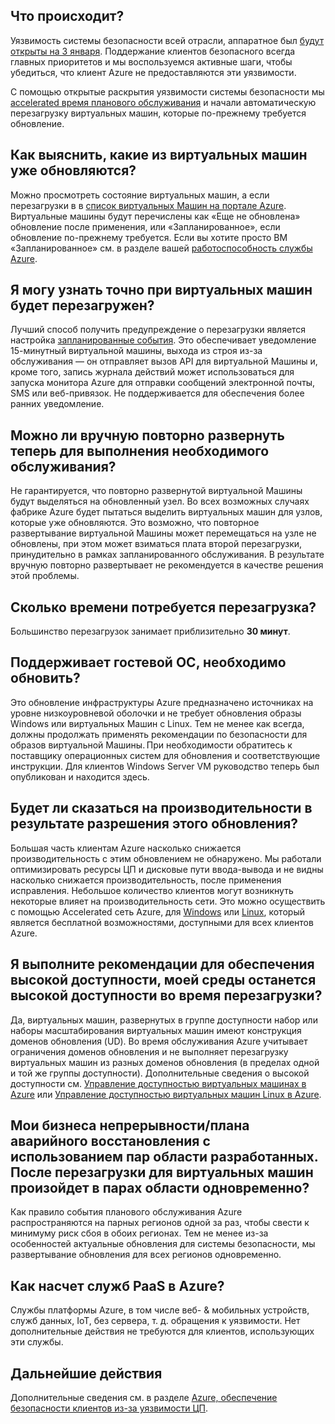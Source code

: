 

## <a name="what-is-happening"></a>Что происходит?

Уязвимость системы безопасности всей отрасли, аппаратное был [будут открыты на 3 января](https://googleprojectzero.blogspot.com/2018/01/reading-privileged-memory-with-side.html). Поддержание клиентов безопасного всегда главных приоритетов и мы воспользуемся активные шаги, чтобы убедиться, что клиент Azure не предоставляются эти уязвимости.

С помощью открытые раскрытия уязвимости системы безопасности мы [accelerated время планового обслуживания](https://azure.microsoft.com/blog/securing-azure-customers-from-cpu-vulnerability/) и начали автоматическую перезагрузку виртуальных машин, которые по-прежнему требуется обновление.
 
## <a name="how-can-i-see-which-of-my-vms-are-already-updated"></a>Как выяснить, какие из виртуальных машин уже обновляются? 

Можно просмотреть состояние виртуальных машин, а если перезагрузки в в [список виртуальных Машин на портале Azure](https://aka.ms/T08tdc). Виртуальные машины будут перечислены как «Еще не обновлена» обновление после применения, или «Запланированное», если обновление по-прежнему требуется. Если вы хотите просто ВМ «Запланированное» см. в разделе вашей [работоспособность службы Azure](https://portal.azure.com/).

## <a name="can-i-find-out-exactly-when-my-vms-will-be-rebooted"></a>Я могу узнать точно при виртуальных машин будет перезагружен?

Лучший способ получить предупреждение о перезагрузки является настройка [запланированные события](https://docs.microsoft.com/azure/virtual-machines/windows/scheduled-events). Это обеспечивает уведомление 15-минутный виртуальной машины, выхода из строя из-за обслуживания — он отправляет вызов API для виртуальной Машины и, кроме того, запись журнала действий может использоваться для запуска монитора Azure для отправки сообщений электронной почты, SMS или веб-привязок. Не поддерживается для обеспечения более ранних уведомление.

## <a name="can-i-manually-redeploy-now-to-perform-the-required-maintenance"></a>Можно ли вручную повторно развернуть теперь для выполнения необходимого обслуживания? 

Не гарантируется, что повторно развернутой виртуальной Машины будут выделяться на обновленный узел. Во всех возможных случаях фабрике Azure будет пытаться выделить виртуальных машин для узлов, которые уже обновляются. Это возможно, что повторное развертывание виртуальной Машины может перемещаться на узле не обновлены, при этом может взиматься плата второй перезагрузки, принудительно в рамках запланированного обслуживания. В результате вручную повторно развертывает не рекомендуется в качестве решения этой проблемы.

## <a name="how-long-will-the-reboot-take"></a>Сколько времени потребуется перезагрузка? 

Большинство перезагрузок занимает приблизительно **30 минут**.

## <a name="does-the-guest-os-need-to-be-updated"></a>Поддерживает гостевой ОС, необходимо обновить? 

Это обновление инфраструктуры Azure предназначено источниках на уровне низкоуровневой оболочки и не требует обновления образы Windows или виртуальных Машин с Linux. Тем не менее как всегда, должны продолжать применять рекомендации по безопасности для образов виртуальной Машины. При необходимости обратитесь к поставщику операционных систем для обновления и соответствующие инструкции. Для клиентов Windows Server VM руководство теперь был опубликован и находится здесь.

## <a name="will-there-be-a-performance-impact-as-a-result-of-resolving-this-update"></a>Будет ли сказаться на производительности в результате разрешения этого обновления?

Большая часть клиентам Azure насколько снижается производительность с этим обновлением не обнаружено. Мы работали оптимизировать ресурсы ЦП и дисковые пути ввода-вывода и не видны насколько снижается производительность, после применения исправления. Небольшое количество клиентов могут возникнуть некоторые влияет на производительность сети. Это можно осуществить с помощью Accelerated сеть Azure, для [Windows](https://docs.microsoft.com/en-us/azure/virtual-network/create-vm-accelerated-networking-powershell) или [Linux](https://docs.microsoft.com/en-us/azure/virtual-network/create-vm-accelerated-networking-cli), который является бесплатной возможностями, доступными для всех клиентов Azure.

## <a name="i-follow-your-recommendations-for-high-availability-will-my-environment-remain-highly-available-during-the-reboot"></a>Я выполните рекомендации для обеспечения высокой доступности, моей среды останется высокой доступности во время перезагрузки?

Да, виртуальных машин, развернутых в группе доступности набор или наборы масштабирования виртуальных машин имеют конструкция доменов обновления (UD). Во время обслуживания Azure учитывает ограничения доменов обновления и не выполняет перезагрузку виртуальных машин из разных доменов обновления (в пределах одной и той же группы доступности). Дополнительные сведения о высокой доступности см. [Управление доступностью виртуальных машинах в Azure](https://docs.microsoft.com/azure/virtual-machines/windows/manage-availability) или [Управление доступностью виртуальных машин Linux в Azure](https://docs.microsoft.com/azure/virtual-machines/linux/manage-availability).

## <a name="i-have-architected-my-business-continuitydisaster-recovery-plan-using-region-pairs-will-reboots-to-my-vms-occur-in-region-pairs-at-the-same-time"></a>Мои бизнеса непрерывности/плана аварийного восстановления с использованием пар области разработанных. После перезагрузки для виртуальных машин произойдет в парах области одновременно?

Как правило события планового обслуживания Azure распространяются на парных регионов одной за раз, чтобы свести к минимуму риск сбоя в обоих регионах. Тем не менее из-за особенностей актуальные обновления для системы безопасности, мы развертывание обновления для всех регионов одновременно.

## <a name="what-about-paas-services-on-azure"></a>Как насчет служб PaaS в Azure?  

Службы платформы Azure, в том числе веб- & мобильных устройств, служб данных, IoT, без сервера, т. д. обращения к уязвимости. Нет дополнительные действия не требуются для клиентов, использующих эти службы.

## <a name="next-steps"></a>Дальнейшие действия

Дополнительные сведения см. в разделе [Azure, обеспечение безопасности клиентов из-за уязвимости ЦП](https://azure.microsoft.com/blog/securing-azure-customers-from-cpu-vulnerability/).